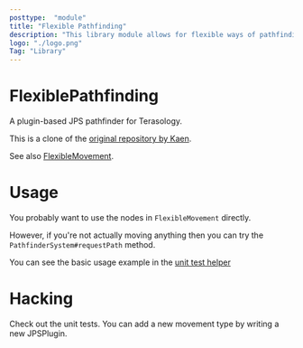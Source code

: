 ```yaml
---
posttype:  "module"  
title: "Flexible Pathfinding"
description: "This library module allows for flexible ways of pathfinding."
logo: "./logo.png"
Tag: "Library"
---
```

# FlexiblePathfinding

A plugin-based JPS pathfinder for Terasology.

This is a clone of the [original repository by Kaen](https://github.com/kaen/FlexiblePathfinding).

See also [FlexibleMovement](https://github.com/Terasology/FlexibleMovement).

# Usage

You probably want to use the nodes in `FlexibleMovement` directly.

However, if you're not actually moving anything then you can try the `PathfinderSystem#requestPath` method.

You can see the basic usage example in the
[unit test helper](https://github.com/kaen/FlexiblePathfinding/blob/master/src/test/java/org/terasology/flexiblepathfinding/helpers/JPSTestHelper.java#L99-L116)

# Hacking

Check out the unit tests. You can add a new movement type by writing a new JPSPlugin.
